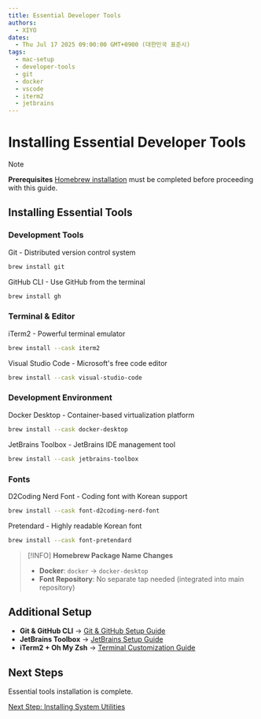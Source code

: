 ```yaml
---
title: Essential Developer Tools
authors:
  - XIYO
dates:
  - Thu Jul 17 2025 09:00:00 GMT+0900 (대한민국 표준시)
tags:
  - mac-setup
  - developer-tools
  - git
  - docker
  - vscode
  - iterm2
  - jetbrains
---
```


# Installing Essential Developer Tools

> [!NOTE]
> **Prerequisites**
> [Homebrew installation](macos-step00-homebrew-installation) must be completed before proceeding with this guide.

## Installing Essential Tools

### Development Tools

Git - Distributed version control system

```bash
brew install git
```

GitHub CLI - Use GitHub from the terminal

```bash
brew install gh
```

### Terminal & Editor

iTerm2 - Powerful terminal emulator

```bash
brew install --cask iterm2
```

Visual Studio Code - Microsoft's free code editor

```bash
brew install --cask visual-studio-code
```

### Development Environment

Docker Desktop - Container-based virtualization platform

```bash
brew install --cask docker-desktop
```

JetBrains Toolbox - JetBrains IDE management tool

```bash
brew install --cask jetbrains-toolbox
```

### Fonts

D2Coding Nerd Font - Coding font with Korean support

```bash
brew install --cask font-d2coding-nerd-font
```

Pretendard - Highly readable Korean font

```bash
brew install --cask font-pretendard
```

> [!INFO]
> **Homebrew Package Name Changes**
>
> - **Docker**: `docker` → `docker-desktop`
> - **Font Repository**: No separate tap needed (integrated into main repository)


## Additional Setup

- **Git & GitHub CLI** → [Git & GitHub Setup Guide](git-github-setup)
- **JetBrains Toolbox** → [JetBrains Setup Guide](jetbrains-setup)
- **iTerm2 + Oh My Zsh** → [Terminal Customization Guide](terminal-customization)

## Next Steps

Essential tools installation is complete.

[Next Step: Installing System Utilities](macos-step02-system-utilities)